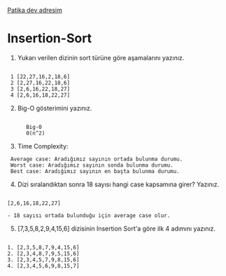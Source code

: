 [Patika dev adresim](https://app.patika.dev/mctuna)
# Insertion-Sort

1.  Yukarı verilen dizinin sort türüne göre aşamalarını yazınız.

```

 1 [22,27,16,2,18,6] 
 2 [2,27,16,22,18,6]
 3 [2,6,16,22,18,27]
 4 [2,6,16,18,22,27]

```

2.  Big-O gösterimini yazınız.

```

      Big-0 
      0(n^2)

```

3.  Time Complexity:

```
 Average case: Aradığımız sayının ortada bulunma durumu.
 Worst case: Aradığımız sayının sonda bulunma durumu.
 Best case: Aradığımız sayının en başta bulunma durumu.

```

4.  Dizi sıralandıktan sonra 18 sayısı hangi case kapsamına girer? Yazınız.

```

[2,6,16,18,22,27]

- 18 sayısı ortada bulunduğu için average case olur.

```

5.  [7,3,5,8,2,9,4,15,6] dizisinin Insertion Sort'a göre ilk 4 adımını yazınız.

```

1. [2,3,5,8,7,9,4,15,6] 
2. [2,3,4,8,7,9,5,15,6] 
3. [2,3,4,5,7,9,8,15,6] 
4. [2,3,4,5,6,9,8,15,7] 

```
